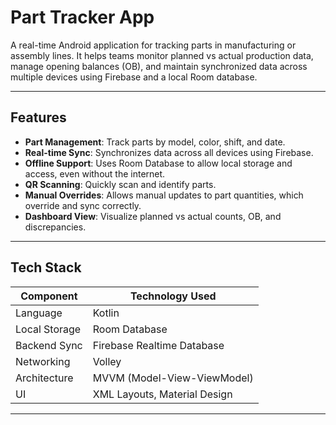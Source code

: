 # Part Tracker App

A real-time Android application for tracking parts in manufacturing or assembly lines. It helps teams monitor planned vs actual production data, manage opening balances (OB), and maintain synchronized data across multiple devices using Firebase and a local Room database.

---

##  Features

-  **Part Management**: Track parts by model, color, shift, and date.
-  **Real-time Sync**: Synchronizes data across all devices using Firebase.
-  **Offline Support**: Uses Room Database to allow local storage and access, even without the internet.
-  **QR Scanning**: Quickly scan and identify parts.
-  **Manual Overrides**: Allows manual updates to part quantities, which override and sync correctly.
-  **Dashboard View**: Visualize planned vs actual counts, OB, and discrepancies.

---

##  Tech Stack

| Component       | Technology Used         |
|----------------|--------------------------|
| Language        | Kotlin                   |
| Local Storage   | Room Database            |
| Backend Sync    | Firebase Realtime Database |
| Networking      | Volley                   |
| Architecture    | MVVM (Model-View-ViewModel) |
| UI              | XML Layouts, Material Design |

---


